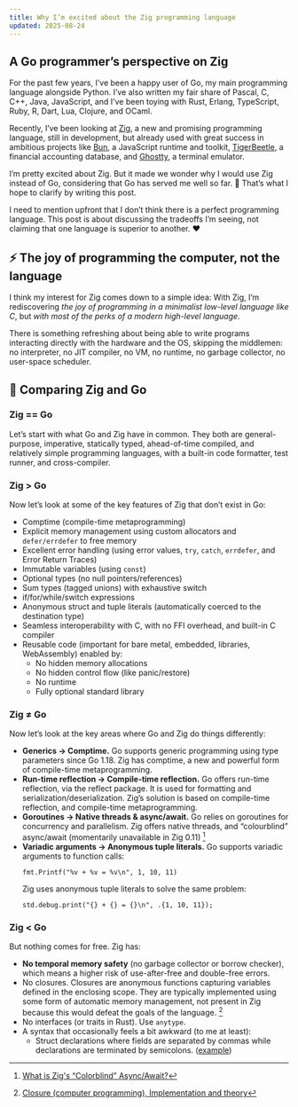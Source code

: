 ```yaml
---
title: Why I’m excited about the Zig programming language
updated: 2025-08-24
---
```


## A Go programmer’s perspective on Zig

For the past few years, I’ve been a happy user of Go, my main programming language alongside Python. I’ve also written my fair share of Pascal, C, C++, Java, JavaScript, and I’ve been toying with Rust, Erlang, TypeScript, Ruby, R, Dart, Lua, Clojure, and OCaml.

Recently, I’ve been looking at [Zig](https://ziglang.org/), a new and promising programming language, still in development, but already used with great success in ambitious projects like [Bun](https://bun.sh/), a JavaScript runtime and toolkit, [TigerBeetle](https://tigerbeetle.com/), a financial accounting database, and [Ghostty](https://ghostty.org/), a terminal emulator.

I’m pretty excited about Zig. But it made we wonder why I would use Zig instead of Go, considering that Go has served me well so far. 🤔 That’s what I hope to clarify by writing this post.

I need to mention upfront that I don’t think there is a perfect programming language. This post is about discussing the tradeoffs I’m seeing, not claiming that one language is superior to another. ❤️

## ⚡️ The joy of programming the computer, not the language

I think my interest for Zig comes down to a simple idea: With Zig, I’m rediscovering *the joy of programming in a minimalist low-level language like C*, but *with most of the perks of a modern high-level language*.

There is something refreshing about being able to write programs interacting directly with the hardware and the OS, skipping the middlemen: no interpreter, no JIT compiler, no VM, no runtime, no garbage collector, no user-space scheduler.

## 🔬 Comparing Zig and Go

### Zig == Go

Let’s start with what Go and Zig have in common. They both are general-purpose, imperative, statically typed, ahead-of-time compiled, and relatively simple programming languages, with a built-in code formatter, test runner, and cross-compiler.

### Zig > Go

Now let’s look at some of the key features of Zig that don’t exist in Go:

- Comptime (compile-time metaprogramming)
- Explicit memory management using custom allocators and `defer/errdefer` to free memory
- Excellent error handling (using error values, `try`, `catch`, `errdefer`, and Error Return Traces)
- Immutable variables (using `const`)
- Optional types (no null pointers/references)
- Sum types (tagged unions) with exhaustive switch
- if/for/while/switch expressions
- Anonymous struct and tuple literals (automatically coerced to the destination type)
- Seamless interoperability with C, with no FFI overhead, and built-in C compiler
- Reusable code (important for bare metal, embedded, libraries, WebAssembly) enabled by:
    - No hidden memory allocations
    - No hidden control flow (like panic/restore)
    - No runtime
    - Fully optional standard library

### Zig ≠ Go

Now let’s look at the key areas where Go and Zig do things differently:

- **Generics → Comptime.** Go supports generic programming using type parameters since Go 1.18. Zig has comptime, a new and powerful form of compile-time metaprogramming.
- **Run-time reflection → Compile-time reflection.** Go offers run-time reflection, via the reflect package. It is used for formatting and serialization/deserialization. Zig’s solution is based on compile-time reflection, and compile-time metaprogramming.
- **Goroutines → Native threads & async/await.** Go relies on goroutines for concurrency and parallelism. Zig offers native threads, and “colourblind” async/await (momentarily unavailable in Zig 0.11) [^1]
- **Variadic arguments → Anonymous tuple literals.** Go supports variadic arguments to function calls:
  ```
  fmt.Printf("%v + %v = %v\n", 1, 10, 11)
  ```
  Zig uses anonymous tuple literals to solve the same problem:
  ```
  std.debug.print("{} + {} = {}\n", .{1, 10, 11});
  ````

### Zig < Go

But nothing comes for free. Zig has:

- **No temporal memory safety** (no garbage collector or borrow checker), which means a higher risk of use-after-free and double-free errors.
- No closures. Closures are anonymous functions capturing variables defined in the enclosing scope. They are typically implemented using some form of automatic memory management, not present in Zig because this would defeat the goals of the language. [^2]
- No interfaces (or traits in Rust). Use `anytype`.
- A syntax that occasionally feels a bit awkward (to me at least):
    - Struct declarations where fields are separated by commas while declarations are terminated by semicolons. ([example](https://github.com/ziglang/zig/blob/00f42909adf23a92905aa7211d74ed5b5397b397/lib/std/mem/Allocator.zig#L13))

[^1]: [What is Zig's “Colorblind” Async/Await?](https://kristoff.it/blog/zig-colorblind-async-await/)
[^2]: [Closure (computer programming), Implementation and theory](https://en.wikipedia.org/wiki/Closure_(computer_programming)#Implementation_and_theory)
